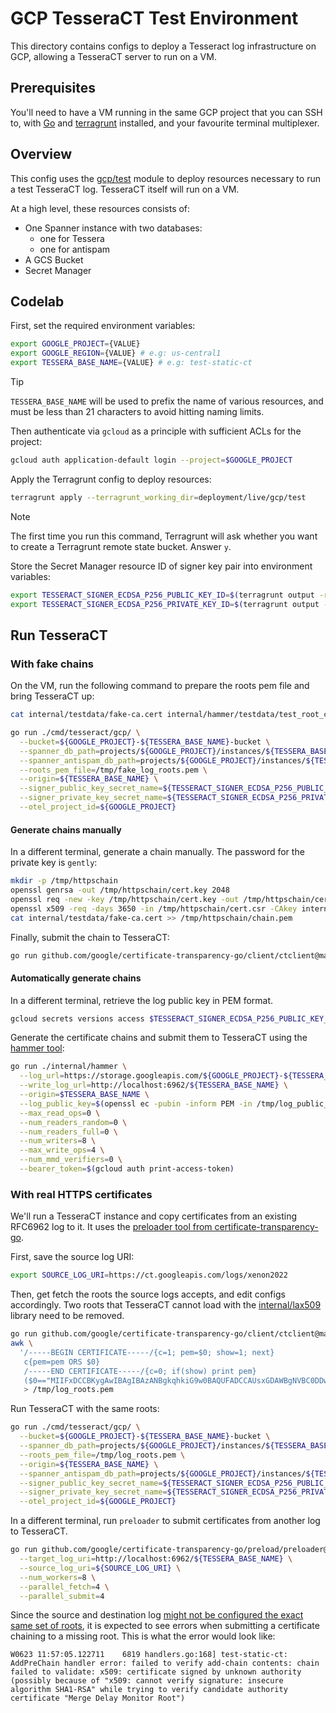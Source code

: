 # GCP TesseraCT Test Environment

This directory contains configs to deploy a Tesseract log infrastructure on GCP,
allowing a TesseraCT server to run on a VM.

## Prerequisites

You'll need to have a VM running in the same GCP project that you can SSH to,
with [Go](https://go.dev/doc/install) and
[terragrunt](https://terragrunt.gruntwork.io/docs/getting-started/install/)
installed, and your favourite terminal multiplexer.

## Overview

This config uses the [gcp/test](/deployment/modules/gcp/test) module to
deploy resources necessary to run a test TesseraCT log. TesseraCT itself
will run on a VM.

At a high level, these resources consists of:

- One Spanner instance with two databases:
  - one for Tessera
  - one for antispam
- A GCS Bucket
- Secret Manager

## Codelab

First, set the required environment variables:

```bash
export GOOGLE_PROJECT={VALUE}
export GOOGLE_REGION={VALUE} # e.g: us-central1
export TESSERA_BASE_NAME={VALUE} # e.g: test-static-ct
```

> [!TIP]
> `TESSERA_BASE_NAME` will be used to prefix the name of various resources, and
> must be less than 21 characters to avoid hitting naming limits.

Then authenticate via `gcloud` as a principle with sufficient ACLs for
the project:

```bash
gcloud auth application-default login --project=$GOOGLE_PROJECT
```

Apply the Terragrunt config to deploy resources:

```sh
terragrunt apply --terragrunt_working_dir=deployment/live/gcp/test
```

> [!NOTE]
> The first time you run this command, Terragrunt will ask whether you want to
> create a Terragrunt remote state bucket. Answer `y`.

Store the Secret Manager resource ID of signer key pair into environment variables:

```sh
export TESSERACT_SIGNER_ECDSA_P256_PUBLIC_KEY_ID=$(terragrunt output -raw ecdsa_p256_public_key_id -working-dir=deployment/live/gcp/test)
export TESSERACT_SIGNER_ECDSA_P256_PRIVATE_KEY_ID=$(terragrunt output -raw ecdsa_p256_private_key_id -working-dir=deployment/live/gcp/test)
```

## Run TesseraCT

### With fake chains

On the VM, run the following command to prepare the roots pem file and bring TesseraCT up:

```bash
cat internal/testdata/fake-ca.cert internal/hammer/testdata/test_root_ca_cert.pem > /tmp/fake_log_roots.pem
```

```bash
go run ./cmd/tesseract/gcp/ \
  --bucket=${GOOGLE_PROJECT}-${TESSERA_BASE_NAME}-bucket \
  --spanner_db_path=projects/${GOOGLE_PROJECT}/instances/${TESSERA_BASE_NAME}/databases/${TESSERA_BASE_NAME}-db \
  --spanner_antispam_db_path=projects/${GOOGLE_PROJECT}/instances/${TESSERA_BASE_NAME}/databases/${TESSERA_BASE_NAME}-antispam-db \
  --roots_pem_file=/tmp/fake_log_roots.pem \
  --origin=${TESSERA_BASE_NAME} \
  --signer_public_key_secret_name=${TESSERACT_SIGNER_ECDSA_P256_PUBLIC_KEY_ID} \
  --signer_private_key_secret_name=${TESSERACT_SIGNER_ECDSA_P256_PRIVATE_KEY_ID} \
  --otel_project_id=${GOOGLE_PROJECT}
```

#### Generate chains manually

In a different terminal, generate a chain manually. The password for the private key is `gently`:

```bash
mkdir -p /tmp/httpschain
openssl genrsa -out /tmp/httpschain/cert.key 2048
openssl req -new -key /tmp/httpschain/cert.key -out /tmp/httpschain/cert.csr -config=internal/testdata/fake-ca.cfg
openssl x509 -req -days 3650 -in /tmp/httpschain/cert.csr -CAkey internal/testdata/fake-ca.privkey.pem -CA internal/testdata/fake-ca.cert -outform pem -out /tmp/httpschain/chain.pem -provider legacy -provider default
cat internal/testdata/fake-ca.cert >> /tmp/httpschain/chain.pem
```

Finally, submit the chain to TesseraCT:

```bash
go run github.com/google/certificate-transparency-go/client/ctclient@master upload --cert_chain=/tmp/httpschain/chain.pem --skip_https_verify --log_uri=http://localhost:6962/${TESSERA_BASE_NAME}
```

#### Automatically generate chains

In a different terminal, retrieve the log public key in PEM format.

```bash
gcloud secrets versions access $TESSERACT_SIGNER_ECDSA_P256_PUBLIC_KEY_ID > /tmp/log_public_key.pem
```

Generate the certificate chains and submit them to TesseraCT using the [hammer tool](/internal/hammer/README.md):

```bash
go run ./internal/hammer \
  --log_url=https://storage.googleapis.com/${GOOGLE_PROJECT}-${TESSERA_BASE_NAME}-bucket \
  --write_log_url=http://localhost:6962/${TESSERA_BASE_NAME} \
  --origin=$TESSERA_BASE_NAME \
  --log_public_key=$(openssl ec -pubin -inform PEM -in /tmp/log_public_key.pem -outform der | base64 -w 0) \
  --max_read_ops=0 \
  --num_readers_random=0 \
  --num_readers_full=0 \
  --num_writers=8 \
  --max_write_ops=4 \
  --num_mmd_verifiers=0 \
  --bearer_token=$(gcloud auth print-access-token)
```

### With real HTTPS certificates

We'll run a TesseraCT instance and copy certificates from an existing RFC6962
log to it.  It uses the [preloader tool from certificate-transparency-go](https://github.com/google/certificate-transparency-go/blob/master/preload/preloader/preloader.go).

First, save the source log URI:

```bash
export SOURCE_LOG_URI=https://ct.googleapis.com/logs/xenon2022
```

Then, get fetch the roots the source logs accepts, and edit configs accordingly.
Two roots that TesseraCT cannot load with the [internal/lax509](/internal/lax509/)
library need to be removed.

```bash
go run github.com/google/certificate-transparency-go/client/ctclient@master get-roots --log_uri=${SOURCE_LOG_URI} --text=false | \
awk \
  '/-----BEGIN CERTIFICATE-----/{c=1; pem=$0; show=1; next}
   c{pem=pem ORS $0}
   /-----END CERTIFICATE-----/{c=0; if(show) print pem}
   ($0=="MIIFxDCCBKygAwIBAgIBAzANBgkqhkiG9w0BAQUFADCCAUsxGDAWBgNVBC0DDwBT"||$0=="MIIFVjCCBD6gAwIBAgIQ7is969Qh3hSoYqwE893EATANBgkqhkiG9w0BAQUFADCB"){show=0}' \
   > /tmp/log_roots.pem
```

Run TesseraCT with the same roots:

```bash
go run ./cmd/tesseract/gcp/ \
  --bucket=${GOOGLE_PROJECT}-${TESSERA_BASE_NAME}-bucket \
  --spanner_db_path=projects/${GOOGLE_PROJECT}/instances/${TESSERA_BASE_NAME}/databases/${TESSERA_BASE_NAME}-db \
  --roots_pem_file=/tmp/log_roots.pem \
  --origin=${TESSERA_BASE_NAME} \
  --spanner_antispam_db_path=projects/${GOOGLE_PROJECT}/instances/${TESSERA_BASE_NAME}/databases/${TESSERA_BASE_NAME}-antispam-db \
  --signer_public_key_secret_name=${TESSERACT_SIGNER_ECDSA_P256_PUBLIC_KEY_ID} \
  --signer_private_key_secret_name=${TESSERACT_SIGNER_ECDSA_P256_PRIVATE_KEY_ID} \
  --otel_project_id=${GOOGLE_PROJECT}
```

In a different terminal, run `preloader` to submit certificates from another log to TesseraCT.

```bash
go run github.com/google/certificate-transparency-go/preload/preloader@master \
  --target_log_uri=http://localhost:6962/${TESSERA_BASE_NAME} \
  --source_log_uri=${SOURCE_LOG_URI} \
  --num_workers=8 \
  --parallel_fetch=4 \
  --parallel_submit=4
```

Since the source and destination log [might not be configured the exact same set of roots](/internal/lax509/README.md#Chains), it is expected to see errors when submitting a certificate chaining to a missing root. This is what the error would look like:

```
W0623 11:57:05.122711    6819 handlers.go:168] test-static-ct: AddPreChain handler error: failed to verify add-chain contents: chain failed to validate: x509: certificate signed by unknown authority (possibly because of "x509: cannot verify signature: insecure algorithm SHA1-RSA" while trying to verify candidate authority certificate "Merge Delay Monitor Root")
```

<!-- TODO: add fsck instructions -->
